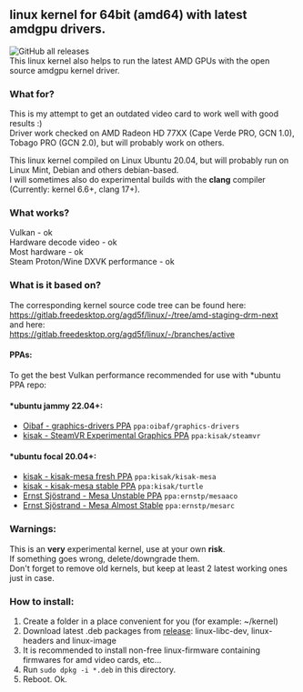 ## linux kernel for 64bit (amd64) with latest amdgpu drivers.

![GitHub all releases](https://img.shields.io/github/downloads/Mr-Precise/linux-kernel-with-amdgpu-bin/total?color=%23477CE0&label=Total%20downloads%3A&style=flat-square)  
This linux kernel also helps to run the latest AMD GPUs with the open source amdgpu kernel driver. 
### What for?
This is my attempt to get an outdated video card to work well with good results :)  
Driver work checked on AMD Radeon HD 77XX (Cape Verde PRO, GCN 1.0), Tobago PRO (GCN 2.0), but will probably work on others.  

This linux kernel compiled on Linux Ubuntu 20.04, but will probably run on Linux Mint, Debian and others debian-based.  
I will sometimes also do experimental builds with the **clang** compiler (Currently: kernel 6.6+, clang 17+).

### What works?
Vulkan - ok  
Hardware decode video - ok  
Most hardware - ok  
Steam Proton/Wine DXVK performance - ok

### What is it based on?
The corresponding kernel source code tree can be found here:  
https://gitlab.freedesktop.org/agd5f/linux/-/tree/amd-staging-drm-next  
and here:  
https://gitlab.freedesktop.org/agd5f/linux/-/branches/active

#### PPAs:
To get the best Vulkan performance recommended for use with *ubuntu PPA repo:
#### *ubuntu jammy 22.04+:  
- [Oibaf - graphics-drivers PPA](https://launchpad.net/~oibaf/+archive/ubuntu/graphics-drivers) `ppa:oibaf/graphics-drivers`  
- [kisak - SteamVR Experimental Graphics PPA](https://launchpad.net/~kisak/+archive/ubuntu/steamvr) `ppa:kisak/steamvr`  
#### *ubuntu focal 20.04+:  
- [kisak - kisak-mesa fresh PPA](https://launchpad.net/~kisak/+archive/ubuntu/kisak-mesa) `ppa:kisak/kisak-mesa`  
- [kisak - kisak-mesa stable PPA](https://launchpad.net/~kisak/+archive/ubuntu/turtle) `ppa:kisak/turtle`  
- [Ernst Sjöstrand - Mesa Unstable PPA](https://launchpad.net/~ernstp/+archive/ubuntu/mesaaco) `ppa:ernstp/mesaaco`  
- [Ernst Sjöstrand - Mesa Almost Stable](https://launchpad.net/~ernstp/+archive/ubuntu/mesarc) `ppa:ernstp/mesarc`  

### Warnings:
This is an **very** experimental kernel, use at your own **risk**.  
If something goes wrong, delete/downgrade them.  
Don't forget to remove old kernels, but keep at least 2 latest working ones just in case.

### How to install:
1. Create a folder in a place convenient for you (for example: ~/kernel)
2. Download latest .deb packages from [release](https://github.com/Mr-Precise/linux-kernel-with-amdgpu-bin/releases): linux-libc-dev, linux-headers and linux-image
3. It is recommended to install non-free linux-firmware containing firmwares for amd video cards, etc...
4. Run `sudo dpkg -i *.deb` in this directory.
5. Reboot. Ok.  
